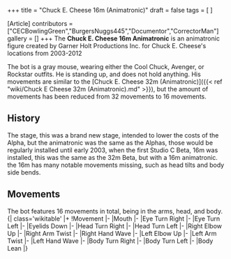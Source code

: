 +++
title = "Chuck E. Cheese 16m (Animatronic)"
draft = false
tags = [ ]

[Article]
contributors = ["CECBowlingGreen","BurgersNuggs445","Documentor","CorrectorMan"]
gallery = []
+++
The **Chuck E. Cheese 16m Animatronic** is an animatronic figure created by Garner Holt Productions Inc. for Chuck E. Cheese's locations from 2003-2012

The bot is a gray mouse, wearing either the Cool Chuck, Avenger, or Rockstar outfits. He is standing up, and does not hold anything. His movements are similar to the [Chuck E. Cheese 32m (Animatronic)]({{< ref "wiki/Chuck E Cheese 32m (Animatronic).md" >}}), but the amount of movements has been reduced from 32 movements to 16 movements.

## History ##
The  stage, this was a brand new stage, intended to lower the costs of the Alpha, but the animatronic was the same as the Alphas, those would be regularly installed until early 2003, when the first Studio C Beta, 16m was installed, this was the same as the 32m Beta, but with a 16m animatronic. the 16m has many notable movements missing, such as head tilts and body side bends.

## Movements ##
The bot features 16 movements in total, being in the arms, head, and body.
{| class='wikitable'
|+
!Movement
|-
|Mouth
|-
|Eye Turn Right
|-
|Eye Turn Left
|-
|Eyelids Down
|-
|Head Turn Right
|-
|Head Turn Left
|-
|Right Elbow Up
|-
|Right Arm Twist
|-
|Right Hand Wave
|-
|Left Elbow Up
|-
|Left Arm Twist
|-
|Left Hand Wave
|-
|Body Turn Right
|-
|Body Turn Left
|-
|Body Lean
|}